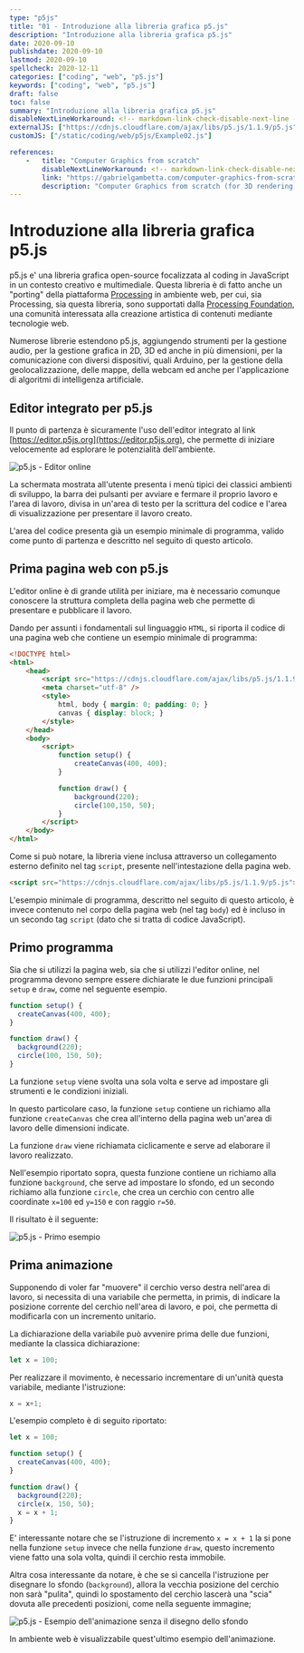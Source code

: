 ```yaml
---
type: "p5js"
title: "01 - Introduzione alla libreria grafica p5.js"
description: "Introduzione alla libreria grafica p5.js"
date: 2020-09-10
publishdate: 2020-09-10
lastmod: 2020-09-10
spellcheck: 2020-12-11
categories: ["coding", "web", "p5.js"]
keywords: ["coding", "web", "p5.js"]
draft: false
toc: false
summary: "Introduzione alla libreria grafica p5.js"
disableNextLineWorkaround: <!-- markdown-link-check-disable-next-line -->
externalJS: ["https://cdnjs.cloudflare.com/ajax/libs/p5.js/1.1.9/p5.js"]
customJS: ["/static/coding/web/p5js/Example02.js"]

references:
    -   title: "Computer Graphics from scratch"
        disableNextLineWorkaround: <!-- markdown-link-check-disable-next-line -->
        link: "https://gabrielgambetta.com/computer-graphics-from-scratch/introduction.html"
        description: "Computer Graphics from scratch (for 3D rendering)"
---
```


# Introduzione alla libreria grafica p5.js

p5.js e' una libreria grafica open-source focalizzata al coding in JavaScript in un contesto creativo e multimediale. Questa libreria è di fatto anche un "porting" della piattaforma [Processing](https://processing.org/) in ambiente web, per cui, sia Processing, sia questa libreria, sono supportati dalla [Processing Foundation](https://processingfoundation.org), una comunità interessata alla creazione artistica di contenuti mediante tecnologie web.

Numerose librerie estendono p5.js, aggiungendo strumenti per la gestione audio, per la gestione grafica in 2D, 3D ed anche in più dimensioni, per la comunicazione con diversi dispositivi, quali Arduino, per la gestione della geolocalizzazione, delle mappe, della webcam ed anche per l'applicazione di algoritmi di intelligenza artificiale.

## Editor integrato per p5.js

Il punto di partenza è sicuramente l'uso dell'editor integrato al link [https://editor.p5js.org](https://editor.p5js.org), che permette di iniziare velocemente ad esplorare le potenzialità dell'ambiente.

![p5.js - Editor online](/static/coding/web/p5js/OnlineEditor.png "p5.js - Editor online")

La schermata mostrata all'utente presenta i menù tipici dei classici ambienti di sviluppo, la barra dei pulsanti per avviare e fermare il proprio lavoro e l'area di lavoro, divisa in un'area di testo per la scrittura del codice e l'area di visualizzazione per presentare il lavoro creato.

L'area del codice presenta già un esempio minimale di programma, valido come punto di partenza e descritto nel seguito di questo articolo.

## Prima pagina web con p5.js

L'editor online è di grande utilità per iniziare, ma è necessario comunque conoscere la struttura completa della pagina web che permette di presentare e pubblicare il lavoro.

Dando per assunti i fondamentali sul linguaggio ``HTML``, si riporta il codice di una pagina web che contiene un esempio minimale di programma:

```html
<!DOCTYPE html>
<html>
    <head>
        <script src="https://cdnjs.cloudflare.com/ajax/libs/p5.js/1.1.9/p5.js"></script>
        <meta charset="utf-8" />
        <style>
            html, body { margin: 0; padding: 0; }
            canvas { display: block; }
        </style>
    </head>
    <body>
        <script>
            function setup() {
                createCanvas(400, 400);
            }

            function draw() {
                background(220);
                circle(100,150, 50);
            }
        </script>
    </body>
</html>
```

Come si può notare, la libreria viene inclusa attraverso un collegamento esterno definito nel tag ``script``, presente nell'intestazione della pagina web.

```html
<script src="https://cdnjs.cloudflare.com/ajax/libs/p5.js/1.1.9/p5.js"></script>
```

L'esempio minimale di programma, descritto nel seguito di questo articolo, è invece contenuto nel corpo della pagina web (nel tag ``body``) ed è incluso in un secondo tag ``script`` (dato che si tratta di codice JavaScript).

## Primo programma

Sia che si utilizzi la pagina web, sia che si utilizzi l'editor online, nel programma devono sempre essere dichiarate le due funzioni principali ``setup`` e ``draw``, come nel seguente esempio.

```javascript
function setup() {
  createCanvas(400, 400);
}

function draw() {
  background(220);
  circle(100, 150, 50);
}
```

La funzione `setup` viene svolta una sola volta e serve ad impostare gli strumenti e le condizioni iniziali.

In questo particolare caso, la funzione `setup` contiene un richiamo alla funzione `createCanvas` che crea all'interno della pagina web un'area di lavoro delle dimensioni indicate.

La funzione `draw` viene richiamata ciclicamente e serve ad elaborare il lavoro realizzato.

Nell'esempio riportato sopra, questa funzione contiene un richiamo alla funzione `background`, che serve ad impostare lo sfondo, ed un secondo richiamo alla funzione `circle`, che crea un cerchio con centro alle coordinate `x=100` ed `y=150` e con raggio `r=50`.

Il risultato è il seguente:

![p5.js - Primo esempio](/static/coding/web/p5js/Example01.png "p5.js - Primo esempio")

## Prima animazione

Supponendo di voler far "muovere" il cerchio verso destra nell'area di lavoro, si necessita di una variabile che permetta, in primis, di indicare la posizione corrente del cerchio nell'area di lavoro, e poi, che permetta di modificarla con un incremento unitario.

La dichiarazione della variabile può avvenire prima delle due funzioni, mediante la classica dichiarazione:

```javascript
let x = 100;
```

Per realizzare il movimento, è necessario incrementare di un'unità questa variabile, mediante l'istruzione:

```javascript
x = x+1;
```

L'esempio completo è di seguito riportato:

```javascript
let x = 100;

function setup() {
  createCanvas(400, 400);
}

function draw() {
  background(220);
  circle(x, 150, 50);
  x = x + 1;
}
```

E' interessante notare che se l'istruzione di incremento ``x = x + 1`` la si pone nella funzione ``setup`` invece che nella funzione ``draw``, questo incremento viene fatto una sola volta, quindi il cerchio resta immobile.

Altra cosa interessante da notare, è che se si cancella l'istruzione per disegnare lo sfondo (``background``), allora la vecchia posizione del cerchio non sarà "pulita", quindi lo spostamento del cerchio lascerà una "scia" dovuta alle precedenti posizioni, come nella seguente immagine;

![p5.js - Esempio dell'animazione senza il disegno dello sfondo](/static/coding/web/p5js/Example02.png "p5.js - Esempio dell'animazione senza il disegno dello sfondo")

In ambiente web è visualizzabile quest'ultimo esempio dell'animazione.

<div id="example02"></div>
